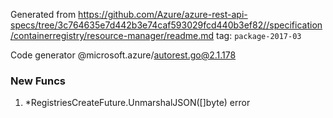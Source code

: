 Generated from https://github.com/Azure/azure-rest-api-specs/tree/3c764635e7d442b3e74caf593029fcd440b3ef82//specification/containerregistry/resource-manager/readme.md tag: `package-2017-03`

Code generator @microsoft.azure/autorest.go@2.1.178


### New Funcs

1. *RegistriesCreateFuture.UnmarshalJSON([]byte) error
